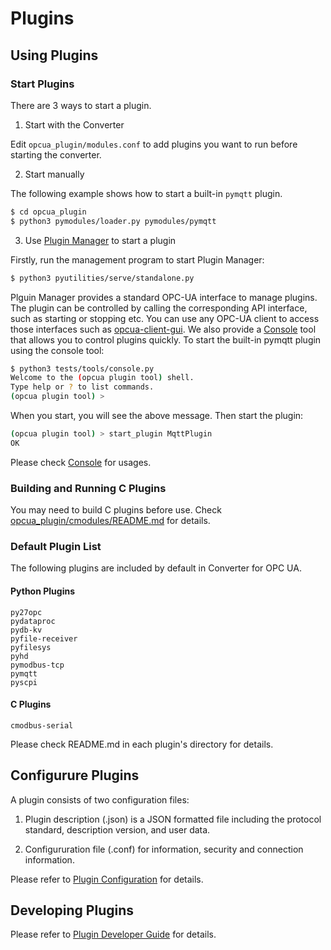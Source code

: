 # Plugins

## Using Plugins

### Start Plugins
There are 3 ways to start a plugin.

1. Start with the Converter
   
Edit `opcua_plugin/modules.conf` to add plugins you want to run before starting the converter. 
 
2. Start manually
   
The following example shows how to start a built-in `pymqtt` plugin.
```bash
$ cd opcua_plugin
$ python3 pymodules/loader.py pymodules/pymqtt 
```

3. Use [Plugin Manager](../opcua_plugin/pymodules/manager/README.md) to start a plugin

Firstly, run the management program to start Plugin Manager:

```bash
$ python3 pyutilities/serve/standalone.py
```
Plguin Manager provides a standard OPC-UA interface to manage plugins. The plugin can be controlled by calling the corresponding API interface, such as starting or stopping etc. You can use any OPC-UA client to access those interfaces such as [opcua-client-gui](https://github.com/FreeOpcUa/opcua-client-gui).
We also provide a [Console](docs/console.md) tool  that allows you to control plugins quickly.
To start the built-in pymqtt plugin using the console tool:

```bash
$ python3 tests/tools/console.py
Welcome to the (opcua plugin tool) shell.
Type help or ? to list commands.
(opcua plugin tool) > 
```

When you start, you will see the above message. Then start the plugin:

```bash
(opcua plugin tool) > start_plugin MqttPlugin
OK
```

Please check [Console](docs/console.md) for usages.

### Building and Running C Plugins

You may need to build C plugins before use. Check [opcua_plugin/cmodules/README.md](../opcua_plugin/cmodules/README.md) for details.

### Default Plugin List

The following plugins are included by default in Converter for OPC UA.

#### Python Plugins
    py27opc
    pydataproc
    pydb-kv         
    pyfile-receiver
    pyfilesys    
    pyhd          
    pymodbus-tcp
    pymqtt       
    pyscpi   

#### C Plugins
    cmodbus-serial

Please check README.md in each plugin's directory for details.

## Configurure Plugins

A plugin consists of two configuration files:

1. Plugin description (.json) is a JSON formatted file  including the protocol standard, description version, and user data.

2. Configururation file (.conf) for information, security and connection information.

Please refer to [Plugin Configuration](plugin_configuration) for details.

## Developing Plugins

Please refer to [Plugin Developer Guide](plugin_developer_guide.md) for details.
